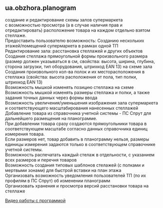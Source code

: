## ua.obzhora.planogram
создание и редактирование схемы залов супермаркета<br>
с возможностью просмотра (а в случае наличия прав и отредактировать) расположение товара на каждом отдельно взятом стеллаже.<br>
Предоставить пользователю возможность: Созданию нескольких этажей/помещений супермаркета в рамках одной ТП<br>
Редактирование зала: расстановка стеллажей и других объектов<br>
Создания стеллажа прямоугольной формы произвольного размера (размер должен указываться в см, свойства: высота, ширина, глубина, сторона загрузки, тип оборудования, штрихкод EAN 13) на схеме зала<br> 
Создания произвольного кол-ва полок и их месторасположения в стеллажа (свойства: высота расположения от пола, тип полки, штрихкод EAN 13)<br>
Возможность мышкой изменять позицию стеллажа на схеме<br>
Возможность мышкой изменять размеры стеллажа и полки, а также задания точных данных через формы ввода<br>
Возможность увеличения/уменьшения изображения зала супермаркета и соответствующего масштабирования нанесенных стеллажей<br>
Добавление товара из справочника учетной системы - ПС Спрут для дальнейшего размещения на планограмме.<br>
При добавлении товара сразу создаются прямоугольники товара в соответствующем масштабе согласно данных справочника единиц измерения товара.<br>
Если размеров нет, товар добавить в планограмму нельзя, размеры единицы измерения задаются только в соответствующем справочнике учетной системы.<br>
Возможность распечатать каждый стелаж в отдельности, с указанием всех размеров и перечня товаров<br>
Возможность создания типовых шаблонов стелажей (с полками и мертвыми зонами) для быстрой вставки на план этажа<br>
Организовать возможность уведомления пользователей ТП (по их профилям в ПС Спрут) об изменении планограмм<br>
Организовать хранения и просмотра версий расстановки товара на стеллаже

[Видео работы с программой](https://www.youtube.com/watch?v=VZflAGZNSLY)